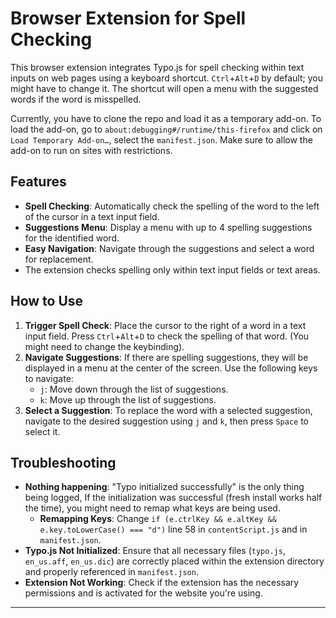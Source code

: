 # Browser Extension for Spell Checking

This browser extension integrates Typo.js for spell checking within text inputs on web pages using a keyboard shortcut. `Ctrl`+`Alt`+`D` by default; you might have to change it. The shortcut will open a menu with the suggested words if the word is misspelled.

Currently, you have to clone the repo and load it as a temporary add-on. To load the add-on, go to `about:debugging#/runtime/this-firefox` and click on `Load Temporary Add-on…`, select the `manifest.json`. Make sure to allow the add-on to run on sites with restrictions.

## Features

- **Spell Checking**: Automatically check the spelling of the word to the left of the cursor in a text input field.
- **Suggestions Menu**: Display a menu with up to 4 spelling suggestions for the identified word.
- **Easy Navigation**: Navigate through the suggestions and select a word for replacement.
- The extension checks spelling only within text input fields or text areas.

## How to Use

1. **Trigger Spell Check**: Place the cursor to the right of a word in a text input field. Press `Ctrl`+`Alt`+`D` to check the spelling of that word. (You might need to change the keybinding).
2. **Navigate Suggestions**: If there are spelling suggestions, they will be displayed in a menu at the center of the screen. Use the following keys to navigate:
    - `j`: Move down through the list of suggestions.
    - `k`: Move up through the list of suggestions.
3. **Select a Suggestion**: To replace the word with a selected suggestion, navigate to the desired suggestion using `j` and `k`, then press `Space` to select it.

## Troubleshooting

- **Nothing happening**: "Typo initialized successfully" is the only thing being logged, If the initialization was successful (fresh install works half the time), you might need to remap what keys are being used.
    - **Remapping Keys**: Change `if (e.ctrlKey && e.altKey && e.key.toLowerCase() === "d")` line 58 in `contentScript.js` and in `manifest.json`.  
- **Typo.js Not Initialized**: Ensure that all necessary files (`typo.js`, `en_us.aff`, `en_us.dic`) are correctly placed within the extension directory and properly referenced in `manifest.json`.
- **Extension Not Working**: Check if the extension has the necessary permissions and is activated for the website you're using.

---
